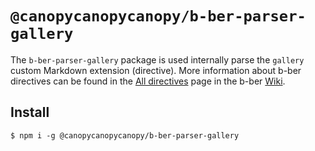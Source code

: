 # `@canopycanopycanopy/b-ber-parser-gallery`

The `b-ber-parser-gallery` package is used internally parse the `gallery` custom Markdown extension (directive). More information about b-ber directives can be found in the [All directives](https://github.com/triplecanopy/b-ber/wiki/all-directives) page in the b-ber [Wiki](https://github.com/triplecanopy/b-ber/wiki).

## Install

```
$ npm i -g @canopycanopycanopy/b-ber-parser-gallery
```
